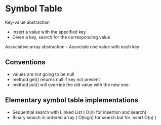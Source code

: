Symbol Table
=

Key-value abstraction

* Insert a value with the specified key
* Given a key, search for the corresponding value


Associative array abstraction - Associate one value with each key

Conventions
-

 * values are not going to be null
 * method get() returns null if key not present
 * method put() will override the old value with the new one.


Elementary symbol table implementations
-

 * Sequential search with Linked List ( O(n) for insertion and search)
 * Binary search in ordered array ( O(logn) for search but for insert O(n) )
 
